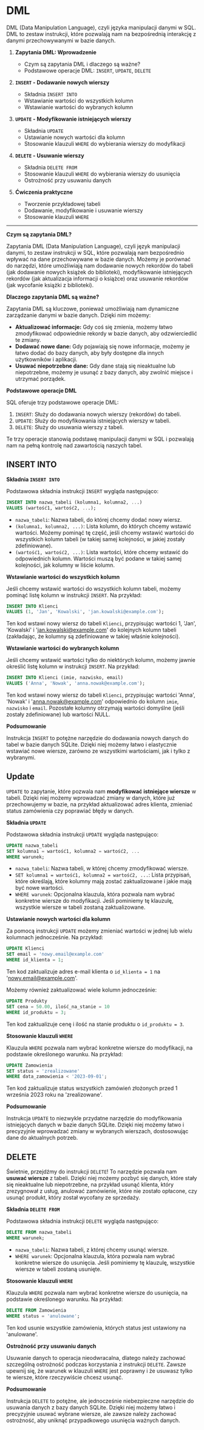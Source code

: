 # DML

DML (Data Manipulation Language), czyli języka manipulacji danymi w SQL. DML to zestaw instrukcji, które pozwalają nam na bezpośrednią interakcję z danymi przechowywanymi w bazie danych.

1. **Zapytania DML: Wprowadzenie**
   * Czym są zapytania DML i dlaczego są ważne?
   * Podstawowe operacje DML: `INSERT`, `UPDATE`, `DELETE`

2. **`INSERT` - Dodawanie nowych wierszy**
   * Składnia `INSERT INTO`
   * Wstawianie wartości do wszystkich kolumn
   * Wstawianie wartości do wybranych kolumn

3. **`UPDATE` - Modyfikowanie istniejących wierszy**
   * Składnia `UPDATE`
   * Ustawianie nowych wartości dla kolumn
   * Stosowanie klauzuli `WHERE` do wybierania wierszy do modyfikacji

4. **`DELETE` - Usuwanie wierszy**
   * Składnia `DELETE FROM`
   * Stosowanie klauzuli `WHERE` do wybierania wierszy do usunięcia
   * Ostrożność przy usuwaniu danych

5. **Ćwiczenia praktyczne**
   * Tworzenie przykładowej tabeli
   * Dodawanie, modyfikowanie i usuwanie wierszy
   * Stosowanie klauzuli `WHERE`

---

**Czym są zapytania DML?**

Zapytania DML (Data Manipulation Language), czyli język manipulacji danymi, to zestaw instrukcji w SQL, które pozwalają nam bezpośrednio wpływać na dane przechowywane w bazie danych. Możemy je porównać do narzędzi, które umożliwiają nam dodawanie nowych rekordów do tabeli (jak dodawanie nowych książek do biblioteki), modyfikowanie istniejących rekordów (jak aktualizacja informacji o książce) oraz usuwanie rekordów (jak wycofanie książki z biblioteki).

**Dlaczego zapytania DML są ważne?**

Zapytania DML są kluczowe, ponieważ umożliwiają nam dynamiczne zarządzanie danymi w bazie danych. Dzięki nim możemy:

* **Aktualizować informacje:** Gdy coś się zmienia, możemy łatwo zmodyfikować odpowiednie rekordy w bazie danych, aby odzwierciedlić te zmiany.
* **Dodawać nowe dane:** Gdy pojawiają się nowe informacje, możemy je łatwo dodać do bazy danych, aby były dostępne dla innych użytkowników i aplikacji.
* **Usuwać niepotrzebne dane:** Gdy dane stają się nieaktualne lub niepotrzebne, możemy je usunąć z bazy danych, aby zwolnić miejsce i utrzymać porządek.

**Podstawowe operacje DML**

SQL oferuje trzy podstawowe operacje DML:

1. `INSERT`: Służy do dodawania nowych wierszy (rekordów) do tabeli.
2. `UPDATE`: Służy do modyfikowania istniejących wierszy w tabeli.
3. `DELETE`: Służy do usuwania wierszy z tabeli.

Te trzy operacje stanowią podstawę manipulacji danymi w SQL i pozwalają nam na pełną kontrolę nad zawartością naszych tabel.

## INSERT INTO

**Składnia `INSERT INTO`**

Podstawowa składnia instrukcji `INSERT` wygląda następująco:

```sql
INSERT INTO nazwa_tabeli (kolumna1, kolumna2, ...)
VALUES (wartość1, wartość2, ...);
```

* `nazwa_tabeli`: Nazwa tabeli, do której chcemy dodać nowy wiersz.
* `(kolumna1, kolumna2, ...)`: Lista kolumn, do których chcemy wstawić wartości. Możemy pominąć tę część, jeśli chcemy wstawić wartości do wszystkich kolumn tabeli (w takiej samej kolejności, w jakiej zostały zdefiniowane).
* `(wartość1, wartość2, ...)`: Lista wartości, które chcemy wstawić do odpowiednich kolumn. Wartości muszą być podane w takiej samej kolejności, jak kolumny w liście kolumn.

**Wstawianie wartości do wszystkich kolumn**

Jeśli chcemy wstawić wartości do wszystkich kolumn tabeli, możemy pominąć listę kolumn w instrukcji `INSERT`. Na przykład:

```sql
INSERT INTO Klienci 
VALUES (1, 'Jan', 'Kowalski', 'jan.kowalski@example.com');
```

Ten kod wstawi nowy wiersz do tabeli `Klienci`, przypisując wartości 1, 'Jan', 'Kowalski' i '<jan.kowalski@example.com>' do kolejnych kolumn tabeli (zakładając, że kolumny są zdefiniowane w takiej właśnie kolejności).

**Wstawianie wartości do wybranych kolumn**

Jeśli chcemy wstawić wartości tylko do niektórych kolumn, możemy jawnie określić listę kolumn w instrukcji `INSERT`. Na przykład:

```sql
INSERT INTO Klienci (imie, nazwisko, email)
VALUES ('Anna', 'Nowak', 'anna.nowak@example.com');
```

Ten kod wstawi nowy wiersz do tabeli `Klienci`, przypisując wartości 'Anna', 'Nowak' i '<anna.nowak@example.com>' odpowiednio do kolumn `imie`, `nazwisko` i `email`. Pozostałe kolumny otrzymają wartości domyślne (jeśli zostały zdefiniowane) lub wartości NULL.

**Podsumowanie**

Instrukcja `INSERT` to potężne narzędzie do dodawania nowych danych do tabel w bazie danych SQLite. Dzięki niej możemy łatwo i elastycznie wstawiać nowe wiersze, zarówno ze wszystkimi wartościami, jak i tylko z wybranymi.

## Update

`UPDATE` to zapytanie, które pozwala nam **modyfikować istniejące wiersze** w tabeli. Dzięki niej możemy wprowadzać zmiany w danych, które już przechowujemy w bazie, na przykład aktualizować adres klienta, zmieniać status zamówienia czy poprawiać błędy w danych.

**Składnia `UPDATE`**

Podstawowa składnia instrukcji `UPDATE` wygląda następująco:

```sql
UPDATE nazwa_tabeli
SET kolumna1 = wartość1, kolumna2 = wartość2, ...
WHERE warunek;
```

* `nazwa_tabeli`: Nazwa tabeli, w której chcemy zmodyfikować wiersze.
* `SET kolumna1 = wartość1, kolumna2 = wartość2, ...`: Lista przypisań, które określają, które kolumny mają zostać zaktualizowane i jakie mają być nowe wartości.
* `WHERE warunek`: Opcjonalna klauzula, która pozwala nam wybrać konkretne wiersze do modyfikacji. Jeśli pominiemy tę klauzulę, wszystkie wiersze w tabeli zostaną zaktualizowane.

**Ustawianie nowych wartości dla kolumn**

Za pomocą instrukcji `UPDATE` możemy zmieniać wartości w jednej lub wielu kolumnach jednocześnie. Na przykład:

```sql
UPDATE Klienci
SET email = 'nowy.email@example.com'
WHERE id_klienta = 1;
```

Ten kod zaktualizuje adres e-mail klienta o `id_klienta = 1` na '<nowy.email@example.com>'.

Możemy również zaktualizować wiele kolumn jednocześnie:

```sql
UPDATE Produkty
SET cena = 50.00, ilość_na_stanie = 10
WHERE id_produktu = 3;
```

Ten kod zaktualizuje cenę i ilość na stanie produktu o `id_produktu = 3`.

**Stosowanie klauzuli `WHERE`**

Klauzula `WHERE` pozwala nam wybrać konkretne wiersze do modyfikacji, na podstawie określonego warunku. Na przykład:

```sql
UPDATE Zamowienia
SET status = 'zrealizowane'
WHERE data_zamowienia < '2023-09-01';
```

Ten kod zaktualizuje status wszystkich zamówień złożonych przed 1 września 2023 roku na 'zrealizowane'.

**Podsumowanie**

Instrukcja `UPDATE` to niezwykle przydatne narzędzie do modyfikowania istniejących danych w bazie danych SQLite. Dzięki niej możemy łatwo i precyzyjnie wprowadzać zmiany w wybranych wierszach, dostosowując dane do aktualnych potrzeb.

## DELETE

Świetnie, przejdźmy do instrukcji `DELETE`! To narzędzie pozwala nam **usuwać wiersze** z tabeli. Dzięki niej możemy pozbyć się danych, które stały się nieaktualne lub niepotrzebne, na przykład usunąć klienta, który zrezygnował z usług, anulować zamówienie, które nie zostało opłacone, czy usunąć produkt, który został wycofany ze sprzedaży.

**Składnia `DELETE FROM`**

Podstawowa składnia instrukcji `DELETE` wygląda następująco:

```sql
DELETE FROM nazwa_tabeli
WHERE warunek;
```

* `nazwa_tabeli`: Nazwa tabeli, z której chcemy usunąć wiersze.
* `WHERE warunek`: Opcjonalna klauzula, która pozwala nam wybrać konkretne wiersze do usunięcia. Jeśli pominiemy tę klauzulę, wszystkie wiersze w tabeli zostaną usunięte.

**Stosowanie klauzuli `WHERE`**

Klauzula `WHERE` pozwala nam wybrać konkretne wiersze do usunięcia, na podstawie określonego warunku. Na przykład:

```sql
DELETE FROM Zamowienia
WHERE status = 'anulowane';
```

Ten kod usunie wszystkie zamówienia, których status jest ustawiony na 'anulowane'.

**Ostrożność przy usuwaniu danych**

Usuwanie danych to operacja nieodwracalna, dlatego należy zachować szczególną ostrożność podczas korzystania z instrukcji `DELETE`. Zawsze upewnij się, że warunek w klauzuli `WHERE` jest poprawny i że usuwasz tylko te wiersze, które rzeczywiście chcesz usunąć.

**Podsumowanie**

Instrukcja `DELETE` to potężne, ale jednocześnie niebezpieczne narzędzie do usuwania danych z bazy danych SQLite. Dzięki niej możemy łatwo i precyzyjnie usuwać wybrane wiersze, ale zawsze należy zachować ostrożność, aby uniknąć przypadkowego usunięcia ważnych danych.
